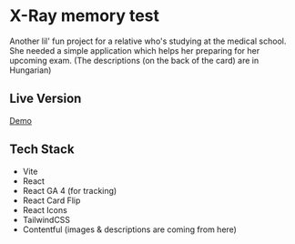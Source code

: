 # X-Ray memory test

Another lil' fun project for a relative who's studying at the medical school.
She needed a simple application which helps her preparing for her upcoming exam.
(The descriptions (on the back of the card) are in Hungarian)

## Live Version

[Demo](https://xray-memory-test.netlify.app)

## Tech Stack

- Vite
- React
- React GA 4 (for tracking)
- React Card Flip
- React Icons
- TailwindCSS
- Contentful (images & descriptions are coming from here)
